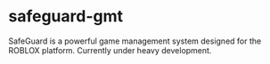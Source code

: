 safeguard-gmt
=============

SafeGuard is a powerful game management system designed for the ROBLOX platform. Currently under heavy development.
